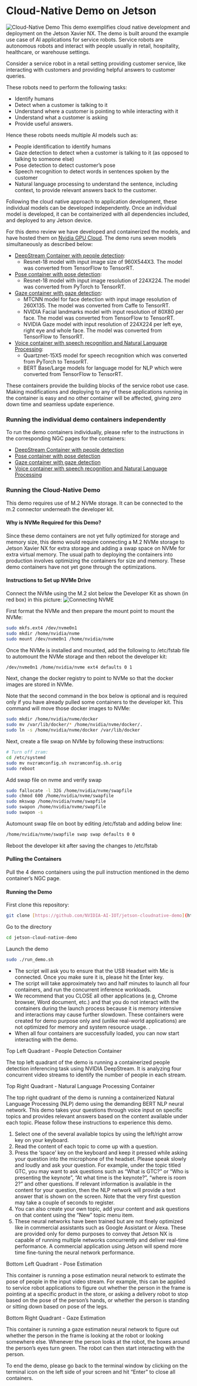 # Cloud-Native Demo on Jetson
![Cloud-Native Demo](docs/demo.jpg)
This demo exemplifies cloud native development and deployment on the Jetson Xavier NX. The demo is built around the example use case of AI applications for service robots. Service robots are autonomous robots and interact with people usually in retail, hospitality, healthcare, or warehouse settings.

Consider a service robot in a retail setting providing customer service, like interacting with customers and providing helpful answers to customer queries.

These robots need to perform the following tasks:

-   Identify humans
-   Detect when a customer is talking to it
-   Understand where a customer is pointing to while interacting with it
-   Understand what a customer is asking
-   Provide useful answers.

Hence these robots needs multiple AI models such as:

-   People identification to identify humans
-   Gaze detection to detect when a customer is talking to it (as opposed to talking to someone else)
-   Pose detection to detect customer’s pose
-   Speech recognition to detect words in sentences spoken by the customer
-   Natural language processing to understand the sentence, including context, to provide relevant answers back to the customer.
    

Following the cloud native approach to application development, these individual models can be developed independently. Once an individual model is developed, it can be containerized with all dependencies included, and deployed to any Jetson device.

For this demo review we have developed and containerized the models, and have hosted them on [Nvidia GPU Cloud](https://www.nvidia.com/en-us/gpu-cloud/). The demo runs seven models simultaneously as described below:
- [DeepStream Container with people detection](https://ngc.nvidia.com/catalog/containers/nvidia:deepstream-peopledetection):
	- Resnet-18 model with input image size of 960X544X3. The model was converted from TensorFlow to TensorRT.
- [Pose container with pose detection](https://ngc.nvidia.com/catalog/containers/nvidia:jetson-pose):
	- Resnet-18 model with input image resolution of 224X224. The model was converted from PyTorch to TensorRT.
- [Gaze container with gaze detection](https://ngc.nvidia.com/catalog/containers/nvidia:jetson-gaze):
	- MTCNN model for face detection with input image resolution of 260X135. The model was converted from Caffe to TensorRT.
	- NVIDIA Facial landmarks model with input resolution of 80X80 per face. The model was converted from TensorFlow to TensorRT.
	- NVIDIA Gaze model with input resolution of 224X224 per left eye, right eye and whole face. The model was converted from TensorFlow to TensorRT.
- [Voice container with speech recognition and Natural Language Processing](https://ngc.nvidia.com/catalog/containers/nvidia:jetson-voice):
	- Quartznet-15X5 model for speech recognition which was converted from PyTorch to TensorRT. 
    - BERT Base/Large models for language model for NLP which were converted from TensorFlow to TensorRT.
    
These containers provide the building blocks of the service robot use case. Making modifications and deploying to any of these applications running in the container is easy and no other container will be affected, giving zero down time and seamless update experience.

### Running the individual demo containers independently

To run the demo containers individually, please refer to the instructions in the corresponding NGC pages for the containers:

-   [DeepStream Container with people detection](https://ngc.nvidia.com/catalog/containers/nvidia:deepstream-peopledetection)    
-   [Pose container with pose detection](https://ngc.nvidia.com/catalog/containers/nvidia:jetson-pose)
-   [Gaze container with gaze detection](https://ngc.nvidia.com/catalog/containers/nvidia:jetson-gaze)
-   [Voice container with speech recognition and Natural Language Processing](https://ngc.nvidia.com/catalog/containers/nvidia:jetson-voice)

### Running the Cloud-Native Demo

This demo requires use of M.2 NVMe storage. It can be connected to the m.2 connector underneath the developer kit.

#### Why is NVMe Required for this Demo?

Since these demo containers are not yet fully optimized for storage and memory size, this demo would require connecting a M.2 NVMe storage to Jetson Xavier NX for extra storage and adding a swap space on NVMe for extra virtual memory. The usual path to deploying the containers into production involves optimizing the containers for size and memory. These demo containers have not yet gone through the optimizations.

#### Instructions to Set up NVMe Drive

Connect the NVMe using the M.2 slot below the Developer Kit as shown (in red box) in this picture:
![Connecting NVME](docs/nvme.jpg)

First format the NVMe and then prepare the mount point to mount the NVMe:

``` bash
sudo mkfs.ext4 /dev/nvme0n1
sudo mkdir /home/nvidia/nvme
sudo mount /dev/nvme0n1 /home/nvidia/nvme
```
Once the NVMe is installed and mounted, add the following to /etc/fstab file to automount the NVMe storage and then reboot the developer kit:

``` bash
/dev/nvme0n1 /home/nvidia/nvme ext4 defaults 0 1
```
  

Next, change the docker registry to point to NVMe so that the docker images are stored in NVMe.

Note that the second command in the box below is optional and is required only if you have already pulled some containers to the developer kit. This command will move those docker images to NVMe:

``` bash
sudo mkdir /home/nvidia/nvme/docker
sudo mv /var/lib/docker/* /home/nvidia/nvme/docker/.
sudo ln -s /home/nvidia/nvme/docker /var/lib/docker
```
  

Next, create a file swap on NVMe by following these instructions:

``` bash
# Turn off zram:
cd /etc/systemd
sudo mv nvzramconfig.sh nvzramconfig.sh.orig
sudo reboot
```

Add swap file on nvme and verify swap

``` bash
sudo fallocate -l 32G /home/nvidia/nvme/swapfile
sudo chmod 600 /home/nvidia/nvme/swapfile
sudo mkswap /home/nvidia/nvme/swapfile
sudo swapon /home/nvidia/nvme/swapfile
sudo swapon -s
```
  

Automount swap file on boot by editing /etc/fstab and adding below line:

``` bash
/home/nvidia/nvme/swapfile swap swap defaults 0 0
```

Reboot the developer kit after saving the changes to /etc/fstab

#### Pulling the Containers

Pull the 4 demo containers using the pull instruction mentioned in the demo container’s NGC page.

#### Running the Demo

First clone this repository:  
``` bash
git clone [https://github.com/NVIDIA-AI-IOT/jetson-cloudnative-demo](https://github.com/NVIDIA-AI-IOT/jetson-cloudnative-demo)
```
  
Go to the directory
``` bash
cd jetson-cloud-native-demo
```

Launch the demo
``` bash  
sudo ./run_demo.sh
```
  
-   The script will ask you to ensure that the USB Headset with Mic is connected. Once you make sure it is, please hit the Enter key.
-   The script will take approximately two and half minutes to launch all four containers, and run the concurrent inference workloads.
-   We recommend that you CLOSE all other applications (e.g, Chrome browser, Word document, etc.) and that you do not interact with the containers during the launch process because it is memory intensive and interactions may cause further slowdown. These containers were created for demo purpose only and (unlike real-world applications) are not optimized for memory and system resource usage. .
-   When all four containers are successfully loaded, you can now start interacting with the demo.

Top Left Quadrant - People Detection Container

The top left quadrant of the demo is running a containerized people detection inferencing task using NVIDIA DeepStream. It is analyzing four concurrent video streams to identify the number of people in each stream.

Top Right Quadrant - Natural Language Processing Container

The top right quadrant of the demo is running a containerized Natural Language Processing (NLP) demo using the demanding BERT NLP neural network. This demo takes your questions through voice input on specific topics and provides relevant answers based on the content available under each topic. Please follow these instructions to experience this demo.

1.  Select one of the several available topics by using the left/right arrow key on your keyboard.
2.  Read the content of each topic to come up with a question.
3.  Press the ‘space’ key on the keyboard and keep it pressed while asking your question into the microphone of the headset. Please speak slowly and loudly and ask your question. For example, under the topic titled GTC, you may want to ask questions such as “What is GTC?” or “Who is presenting the keynote”, “At what time is the keynote?”, “where is room 2?” and other questions. If relevant information is available in the content for your question, then the NLP network will provide a text answer that is shown on the screen. Note that the very first question may take a couple of seconds to register.
4.  You can also create your own topic, add your content and ask questions on that content using the “New” topic menu item.
5.  These neural networks have been trained but are not finely optimized like in commercial assistants such as Google Assistant or Alexa. These are provided only for demo purposes to convey that Jetson NX is capable of running multiple networks concurrently and deliver real-time performance. A commercial application using Jetson will spend more time fine-tuning the neural network performance.
    

Bottom Left Quadrant - Pose Estimation

This container is running a pose estimation neural network to estimate the pose of people in the input video stream. For example, this can be applied to service robot applications to figure out whether the person in the frame is pointing at a specific product in the store, or asking a delivery robot to stop based on the pose of the person’s hands, or whether the person is standing or sitting down based on pose of the legs.

Bottom Right Quadrant - Gaze Estimation

This container is running a gaze estimation neural network to figure out whether the person in the frame is looking at the robot or looking somewhere else. Whenever the person looks at the robot, the boxes around the person’s eyes turn green. The robot can then start interacting with the person.

To end the demo, please go back to the terminal window by clicking on the terminal icon on the left side of your screen and hit “Enter” to close all containers.

